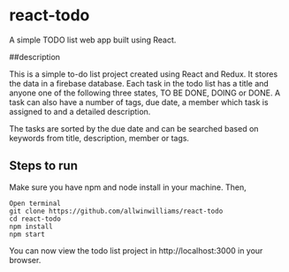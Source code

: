 # react-todo

A simple TODO list web app built using React.

##description

This is a simple to-do list project created using React and Redux. It stores the data in a firebase database. Each task in the todo list has a title and anyone one of the following three states, TO BE DONE, DOING or DONE. A task can also have a number of tags, due date, a member which task is assigned to and a detailed description.

The tasks are sorted by the due date and can be searched based on keywords from title, description, member or tags.

## Steps to run

Make sure you have npm and node install in your machine. Then,
```
Open terminal
git clone https://github.com/allwinwilliams/react-todo
cd react-todo
npm install
npm start
```
You can now view the todo list project in http://localhost:3000 in your browser.
